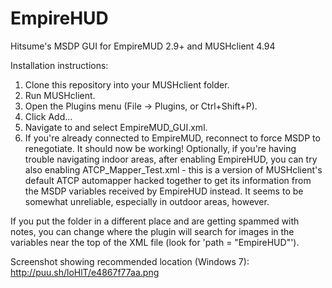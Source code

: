 # EmpireHUD
Hitsume's MSDP GUI for EmpireMUD 2.9+ and MUSHclient 4.94

Installation instructions:
1) Clone this repository into your MUSHclient folder.
2) Run MUSHclient.
3) Open the Plugins menu (File -> Plugins, or Ctrl+Shift+P).
4) Click Add...
5) Navigate to and select EmpireMUD_GUI.xml.
6) If you're already connected to EmpireMUD, reconnect to force MSDP to renegotiate.
It should now be working!
Optionally, if you're having trouble navigating indoor areas, after enabling EmpireHUD, you can try also
enabling ATCP_Mapper_Test.xml - this is a version of MUSHclient's default ATCP automapper hacked together
to get its information from the MSDP variables received by EmpireHUD instead. It seems to be somewhat
unreliable, especially in outdoor areas, however.

If you put the folder in a different place and are getting spammed with notes, you can change where the plugin will
search for images in the variables near the top of the XML file (look for 'path = "EmpireHUD"').

Screenshot showing recommended location (Windows 7): http://puu.sh/loHlT/e4867f77aa.png
